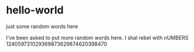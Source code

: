 # hello-world
just some random words here

I've been asked to put more random words here. I shal rebel with nUMBERS 124059731029369873629874620398470
